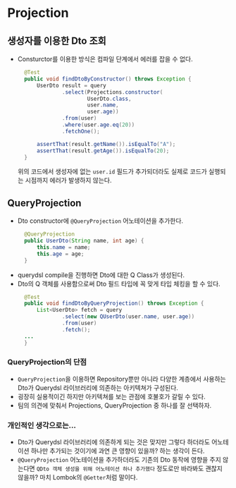 # Projection

## 생성자를 이용한 Dto 조회
- Consturctor를 이용한 방식은 컴파일 단계에서 에러를 잡을 수 없다.
  ```java
    @Test
    public void findDtoByConstructor() throws Exception {
        UserDto result = query
                .select(Projections.constructor(
                        UserDto.class, 
                        user.name, 
                        user.age))
                .from(user)
                .where(user.age.eq(20))
                .fetchOne();

        assertThat(result.getName()).isEqualTo("A");
        assertThat(result.getAge()).isEqualTo(20);
    }
  ``` 
  위의 코드에서 생성자에 없는 `user.id` 필드가 추가되더라도 실제로 코드가 실행되는 시점까지 에러가 발생하지 않는다.

## QueryProjection
- Dto constructor에 `@QueryProjection` 어노테이션을 추가한다.
  ```java
    @QueryProjection
    public UserDto(String name, int age) {
        this.name = name;
        this.age = age;
    }
  ``` 
- querydsl compile을 진행하면 Dto에 대한 Q Class가 생성된다.
- Dto의 Q 객체를 사용함으로써 Dto 필드 타입에 꼭 맞게 타입 체킹을 할 수 있다.
  ```java
    @Test
    public void findDtoByQueryProjection() throws Exception {
        List<UserDto> fetch = query
                .select(new QUserDto(user.name, user.age))
                .from(user)
                .fetch();
    ...
    }
  ```
  
### QueryProjection의 단점

- `QueryProjection`을 이용하면 Repository뿐만 아니라 다양한 계층에서 사용하는 Dto가 Querydsl 라이브러리에 의존하는 아키텍쳐가 구성된다.
- 굉장히 실용적이긴 하지만 아키텍쳐를 보는 관점에 호불호가 갈릴 수 있다.
- 팀의 의견에 맞춰서 Projections, QueryProjection 중 하나를 잘 선택하자. 

### 개인적인 생각으로는...

- Dto가 Querydsl 라이브러리에 의존하게 되는 것은 맞지만 그렇다 하더라도 어노테이션 하나만 추가되는 것이기에 과연 큰 영향이 있을까? 하는 생각이 든다.
- `@QueryProjection` 어노테이션을 추가하더라도 기존의 Dto 동작에 영향을 주지 않는다면 `QDto 객체 생성을 위해 어노테이션 하나 추가했다` 정도로만 바라봐도 괜찮지 않을까? 마치 Lombok의 `@Getter`처럼 말이다.
  